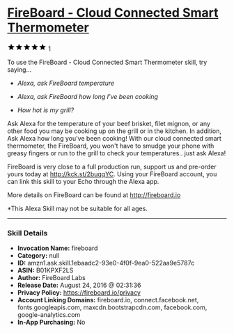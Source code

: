 # [FireBoard - Cloud Connected Smart Thermometer](http://alexa.amazon.com/#skills/amzn1.ask.skill.1ebaadc2-93e0-4f0f-9ea0-522aa9e5787c)
![5 stars](../../images/ic_star_black_18dp_1x.png)![5 stars](../../images/ic_star_black_18dp_1x.png)![5 stars](../../images/ic_star_black_18dp_1x.png)![5 stars](../../images/ic_star_black_18dp_1x.png)![5 stars](../../images/ic_star_black_18dp_1x.png) 1

To use the FireBoard - Cloud Connected Smart Thermometer skill, try saying...

* *Alexa, ask FireBoard temperature*

* *Alexa, ask FireBoard how long I've been cooking*

* *How hot is my grill?*

Ask Alexa for the temperature of your beef brisket, filet mignon, or any other food you may be cooking up on the grill or in the kitchen.  In addition, Ask Alexa how long you've been cooking!  With our cloud connected smart thermometer, the FireBoard, you won't have to smudge your phone with greasy fingers or run to the grill to check your temperatures.. just ask Alexa!

FireBoard is very close to a full production run, support us and pre-order yours today at http://kck.st/2buqqYC.   Using your FireBoard account, you can link this skill to your Echo through the Alexa app.

More details on FireBoard can be found at http://fireboard.io

*This Alexa Skill may not be suitable for all ages.

***

### Skill Details

* **Invocation Name:** fireboard
* **Category:** null
* **ID:** amzn1.ask.skill.1ebaadc2-93e0-4f0f-9ea0-522aa9e5787c
* **ASIN:** B01KPXF2LS
* **Author:** FireBoard Labs
* **Release Date:** August 24, 2016 @ 02:31:36
* **Privacy Policy:** https://fireboard.io/privacy
* **Account Linking Domains:** fireboard.io, connect.facebook.net, fonts.googleapis.com, maxcdn.bootstrapcdn.com, facebook.com, google-analytics.com
* **In-App Purchasing:** No
